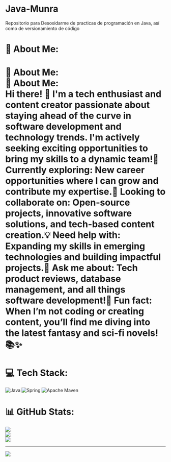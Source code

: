 # Java-Munra
Repositorio para Desoxidarme de practicas de programación en Java, así como de versionamiento de código

# 💫 About Me:
# 💫 About Me:<br>🌟 About Me:<br>Hi there! 👋 I'm a tech enthusiast and content creator passionate about staying ahead of the curve in software development and technology trends. I'm actively seeking exciting opportunities to bring my skills to a dynamic team!🔎 Currently exploring: New career opportunities where I can grow and contribute my expertise.🤝 Looking to collaborate on: Open-source projects, innovative software solutions, and tech-based content creation.💡 Need help with: Expanding my skills in emerging technologies and building impactful projects.📢 Ask me about: Tech product reviews, database management, and all things software development!🎉 Fun fact: When I’m not coding or creating content, you’ll find me diving into the latest fantasy and sci-fi novels! 📚✨


# 💻 Tech Stack:
![Java](https://img.shields.io/badge/java-%23ED8B00.svg?style=for-the-badge&logo=openjdk&logoColor=white) ![Spring](https://img.shields.io/badge/spring-%236DB33F.svg?style=for-the-badge&logo=spring&logoColor=white) ![Apache Maven](https://img.shields.io/badge/Apache%20Maven-C71A36?style=for-the-badge&logo=Apache%20Maven&logoColor=white)
# 📊 GitHub Stats:
![](https://github-readme-stats.vercel.app/api?username=PakoAraya&theme=blue-green&hide_border=false&include_all_commits=true&count_private=false)<br/>
![](https://github-readme-streak-stats.herokuapp.com/?user=PakoAraya&theme=blue-green&hide_border=false)<br/>
![](https://github-readme-stats.vercel.app/api/top-langs/?username=PakoAraya&theme=blue-green&hide_border=false&include_all_commits=true&count_private=false&layout=compact)

---
[![](https://visitcount.itsvg.in/api?id=PakoAraya&icon=0&color=0)](https://visitcount.itsvg.in)

<!-- Proudly created with GPRM ( https://gprm.itsvg.in ) -->